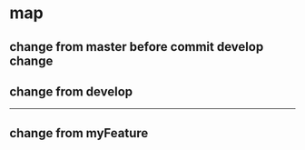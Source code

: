 # map

change from master before commit develop change
---
change from develop 
---

---
change from myFeature
---

